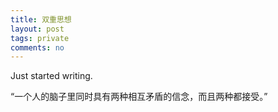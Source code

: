 ```yaml
---
title: 双重思想
layout: post
tags: private
comments: no
---
```

Just started writing. 

“一个人的脑子里同时具有两种相互矛盾的信念，而且两种都接受。”

<!---
很多成功的企业都玩这一套，为自己讲一个动听的故事，包含“努力、奉献、机缘、天分”等等美好的事物，却不谈商业竞争的残酷、决策中的黑幕，并不是因为他们欺骗大家，而是他们确实两者都相信，既相信那些看起来美好的事物是不可或缺的，又同时心狠手辣的解决残酷的竞争带来的各种问题。他们是实用主义者，他们明白美好的事物说出来会有积极的效果，所以只说了其中的一部分，所有的宣传都是如此，从公司到政权。-->
